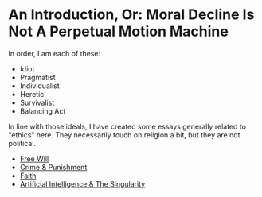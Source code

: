 # An Introduction, Or: Moral Decline Is Not A Perpetual Motion Machine

In order, I am each of these:

- Idiot
- Pragmatist
- Individualist
- Heretic
- Survivalist
- Balancing Act

In line with those ideals, I have created some essays generally related to "ethics" here. They necessarily touch on religion a bit, but they are not political.

- [Free Will](./FreeWill.md)
- [Crime & Punishment](./FreeWill-II-Crime.md)
- [Faith](./Faith.md)
- [Artificial Intelligence & The Singularity](./AIAndSingularity.md)
